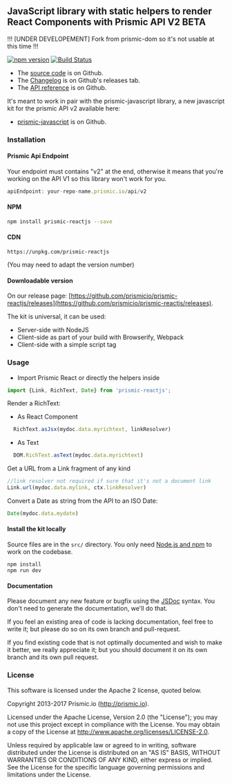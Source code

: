 ## JavaScript library with static helpers to render React Components with Prismic API V2 BETA

!!! [UNDER DEVELOPEMENT] Fork from prismic-dom so it's not usable at this time !!!

[![npm version](https://badge.fury.io/js/prismic-reactjs.svg)](http://badge.fury.io/js/prismic-reactjs)
[![Build Status](https://api.travis-ci.org/prismicio/prismic-reactjs.png)](https://travis-ci.org/prismicio/prismic-reactjs)

* The [source code](https://github.com/prismicio/prismic-reactjs) is on Github.
* The [Changelog](https://github.com/prismicio/prismic-reactjs/releases) is on Github's releases tab.
* The [API reference](https://prismicio.github.io/prismic-reactjs/globals.html) is on Github.

It's meant to work in pair with the prismic-javascript library, a new javascript kit for the prismic API v2 available here:
* [prismic-javascript](https://github.com/prismicio/prismic-javascript) is on Github.

### Installation

#### Prismic Api Endpoint
Your endpoint must contains "v2" at the end, otherwise it means that you're working on the API V1 so this library won't work for you.

```javascript
apiEndpoint: your-repo-name.prismic.io/api/v2
```

#### NPM

```sh
npm install prismic-reactjs --save
```

#### CDN

```
https://unpkg.com/prismic-reactjs
```

(You may need to adapt the version number)

#### Downloadable version

On our release page: [https://github.com/prismicio/prismic-reactjs/releases](https://github.com/prismicio/prismic-reactjs/releases).

The kit is universal, it can be used:

* Server-side with NodeJS
* Client-side as part of your build with Browserify, Webpack
* Client-side with a simple script tag

### Usage

* Import Prismic React or directly the helpers inside
``` javascript
import {Link, RichText, Date} from 'prismic-reactjs';
```

Render a RichText:

 * As React Component
```javascript
  RichText.asJsx(mydoc.data.myrichtext, linkResolver)
```

 * As Text
```javascript
  DOM.RichText.asText(mydoc.data.myrichtext)
```

Get a URL from a Link fragment of any kind

```javascript
//link resolver not required if sure that it's not a document link
Link.url(mydoc.data.mylink, ctx.linkResolver)
```

Convert a Date as string from the API to an ISO Date:

```javascript
Date(mydoc.data.mydate)
```

#### Install the kit locally

Source files are in the `src/` directory. You only need [Node.js and npm](http://www.joyent.com/blog/installing-node-and-npm/)
to work on the codebase.

```
npm install
npm run dev
```

#### Documentation

Please document any new feature or bugfix using the [JSDoc](http://usejsdoc.org/) syntax. You don't need to generate the documentation, we'll do that.

If you feel an existing area of code is lacking documentation, feel free to write it; but please do so on its own branch and pull-request.

If you find existing code that is not optimally documented and wish to make it better, we really appreciate it; but you should document it on its own branch and its own pull request.

### License

This software is licensed under the Apache 2 license, quoted below.

Copyright 2013-2017 Prismic.io (http://prismic.io).

Licensed under the Apache License, Version 2.0 (the "License"); you may not use this project except in compliance with the License. You may obtain a copy of the License at http://www.apache.org/licenses/LICENSE-2.0.

Unless required by applicable law or agreed to in writing, software distributed under the License is distributed on an "AS IS" BASIS, WITHOUT WARRANTIES OR CONDITIONS OF ANY KIND, either express or implied. See the License for the specific language governing permissions and limitations under the License.
